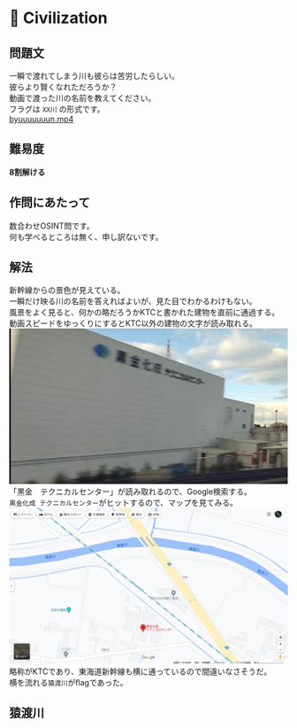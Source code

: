 # 🚅 Civilization

## 問題文
一瞬で渡れてしまう川も彼らは苦労したらしい。  
彼らより賢くなれただろうか？  
動画で渡った川の名前を教えてください。  
フラグは `XX川` の形式です。  
[byuuuuuuun.mp4](files/byuuuuuuun.mp4)  

## 難易度
**8割解ける**  

## 作問にあたって
数合わせOSINT問です。  
何も学べるところは無く、申し訳ないです。  

## 解法
新幹線からの景色が見えている。  
一瞬だけ映る川の名前を答えればよいが、見た目でわかるわけもない。  
風景をよく見ると、何かの略だろうかKTCと書かれた建物を直前に通過する。  
動画スピードをゆっくりにするとKTC以外の建物の文字が読み取れる。  
![KTC.png](images/KTC.png)  
「黒金　テクニカルセンター」が読み取れるので、Google検索する。  
`黒金化成 テクニカルセンター`がヒットするので、マップを見てみる。  
![gmap.png](images/gmap.png)  
略称がKTCであり、東海道新幹線も横に通っているので間違いなさそうだ。  
横を流れる`猿渡川`がflagであった。  

## 猿渡川